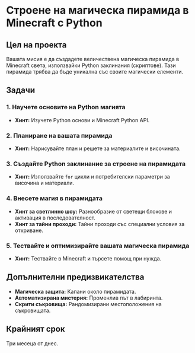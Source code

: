 # Строене на магическа пирамида в Minecraft с Python

## Цел на проекта
Вашата мисия е да създадете величествена магическа пирамида в Minecraft света, използвайки Python заклинания (скриптове). Тази пирамида трябва да бъде уникална със своите магически елементи.

## Задачи

### 1. Научете основите на Python магията
- **Хинт:** Изучете Python основи и Minecraft Python API.

### 2. Планиране на вашата пирамида
- **Хинт:** Нарисувайте план и решете за материалите и височината.

### 3. Създайте Python заклинание за строене на пирамидата
- **Хинт:** Използвайте `for` цикли и потребителски параметри за височина и материали.

### 4. Внесете магия в пирамидата
- **Хинт за светлинно шоу:** Разнообразие от светещи блокове и активация в последователност.
- **Хинт за тайни проходи:** Тайни проходи със специални условия за откриване.

### 5. Тествайте и оптимизирайте вашата магическа пирамида
- **Хинт:** Тествайте в Minecraft и търсете помощ при нужда.

## Допълнителни предизвикателства
- **Магическа защита:** Капани около пирамидата.
- **Автоматизирана мистерия:** Променлив път в лабиринта.
- **Скрити съкровища:** Рандомизирани местоположения на съкровищата.

## Крайният срок
Три месеца от днес.

